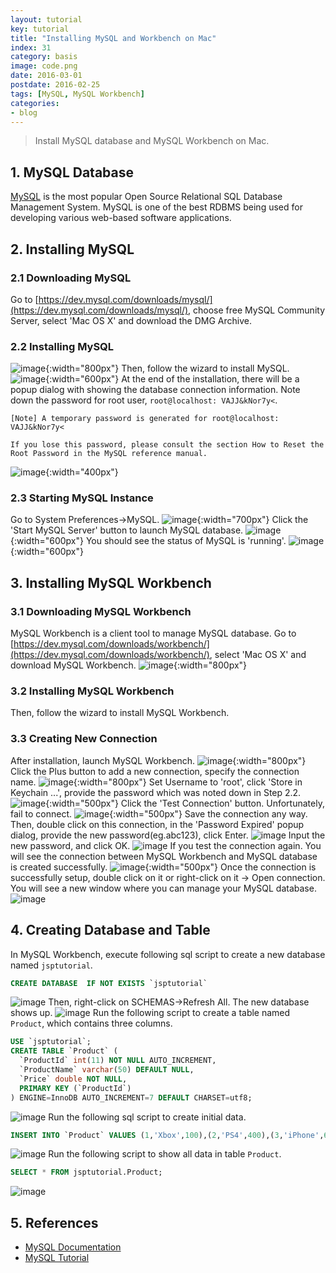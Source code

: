```yaml
---
layout: tutorial
key: tutorial
title: "Installing MySQL and Workbench on Mac"
index: 31
category: basis
image: code.png
date: 2016-03-01
postdate: 2016-02-25
tags: [MySQL, MySQL Workbench]
categories:
- blog
---
```


> Install MySQL database and MySQL Workbench on Mac.

## 1. MySQL Database
[MySQL](https://www.mysql.com/) is the most popular Open Source Relational SQL Database Management System. MySQL is one of the best RDBMS being used for developing various web-based software applications.
## 2. Installing MySQL
### 2.1 Downloading MySQL
Go to [https://dev.mysql.com/downloads/mysql/](https://dev.mysql.com/downloads/mysql/), choose free MySQL Community Server,  select 'Mac OS X' and download the DMG Archive.
### 2.2 Installing MySQL
![image](/public/tutorials/31/downloadmysql.png){:width="800px"}
Then, follow the wizard to install MySQL.
![image](/public/tutorials/31/installmysql.png){:width="600px"}
At the end of the installation, there will be a popup dialog with showing the database connection information. Note down the password for root user, `root@localhost: VAJJ&kNor7y<`.
```
[Note] A temporary password is generated for root@localhost: VAJJ&kNor7y<

If you lose this password, please consult the section How to Reset the Root Password in the MySQL reference manual.
```
![image](/public/tutorials/31/initialpassword.png){:width="400px"}  
### 2.3 Starting MySQL Instance
Go to System Preferences->MySQL.
![image](/public/tutorials/31/mysqlservice.png){:width="700px"}
Click the 'Start MySQL Server' button to launch MySQL database.
![image](/public/tutorials/31/mysqlstart.png){:width="600px"}
You should see the status of MySQL is 'running'.
![image](/public/tutorials/31/mysqlrunning.png){:width="600px"}

## 3. Installing MySQL Workbench
### 3.1 Downloading MySQL Workbench
MySQL Workbench is a client tool to manage MySQL database. Go to [https://dev.mysql.com/downloads/workbench/](https://dev.mysql.com/downloads/workbench/), select 'Mac OS X' and download MySQL Workbench.
![image](/public/tutorials/31/downloadworkbench.png){:width="800px"}
### 3.2 Installing MySQL Workbench
Then, follow the wizard to install MySQL Workbench.  
### 3.3 Creating New Connection
After installation, launch MySQL Workbench.
![image](/public/tutorials/31/mysqlworkbench.png){:width="800px"}
Click the Plus button to add a new connection, specify the connection name.
![image](/public/tutorials/31/addnewconnection.png){:width="800px"}
Set Username to 'root', click 'Store in Keychain ...', provide the password which was noted down in Step 2.2.
![image](/public/tutorials/31/password.png){:width="500px"}
Click the 'Test Connection' button. Unfortunately, fail to connect.
![image](/public/tutorials/31/failconnect.png){:width="500px"}
Save the connection any way. Then, double click on this connection, in the 'Password Expired' popup dialog, provide the new password(eg.abc123), click Enter.
![image](/public/tutorials/31/resetpassword.png)
Input the new password, and click OK.
![image](/public/tutorials/31/newpassword.png)
If you test the connection again. You will see the connection between MySQL Workbench and MySQL database is created successfully.
![image](/public/tutorials/31/testconnection.png){:width="500px"}
Once the connection is successfully setup, double click on it or right-click on it -> Open connection. You will see a new window where you can manage your MySQL database.
![image](/public/tutorials/31/workbenchconnected.png)

## 4. Creating Database and Table
In MySQL Workbench, execute following sql script to create a new database named `jsptutorial`.
```sql
CREATE DATABASE  IF NOT EXISTS `jsptutorial`
```
![image](/public/tutorials/31/createdb.png)
Then, right-click on SCHEMAS->Refresh All. The new database shows up.
![image](/public/tutorials/31/refreshdb.png)
Run the following script to create a table named `Product`, which contains three columns.
```sql
USE `jsptutorial`;
CREATE TABLE `Product` (
  `ProductId` int(11) NOT NULL AUTO_INCREMENT,
  `ProductName` varchar(50) DEFAULT NULL,
  `Price` double NOT NULL,
  PRIMARY KEY (`ProductId`)
) ENGINE=InnoDB AUTO_INCREMENT=7 DEFAULT CHARSET=utf8;
```
![image](/public/tutorials/31/createtable.png)
Run the following sql script to create initial data.
```sql
INSERT INTO `Product` VALUES (1,'Xbox',100),(2,'PS4',400),(3,'iPhone',699);
```
![image](/public/tutorials/31/createdata.png)
Run the following script to show all data in table `Product`.
```sql
SELECT * FROM jsptutorial.Product;
```
![image](/public/tutorials/31/showdata.png)

## 5. References
* [MySQL Documentation](https://dev.mysql.com/doc/refman/8.0/en/)
* [MySQL Tutorial](https://www.tutorialspoint.com/mysql/)

